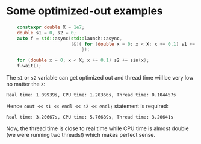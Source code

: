 # Some optimized-out examples

```cpp
    constexpr double X = 1e7;
    double s1 = 0, s2 = 0;
    auto f = std::async(std::launch::async,
                        [&]{ for (double x = 0; x < X; x += 0.1) s1 += sin(x);
                            });

    for (double x = 0; x < X; x += 0.1) s2 += sin(x);
    f.wait();
```
The `s1` or `s2` variable can get optimized out and thread time will be very low no matter the `X`:

`Real time: 1.09939s, CPU time: 1.20366s, Thread time: 0.104457s`

 Hence `cout << s1 << endl << s2 << endl;` statement is required:

`Real time: 3.20667s, CPU time: 5.76689s, Thread time: 3.20641s`

Now, the thread time is close to real time while CPU time is almost double (we were running two threads!) which makes perfect sense. 